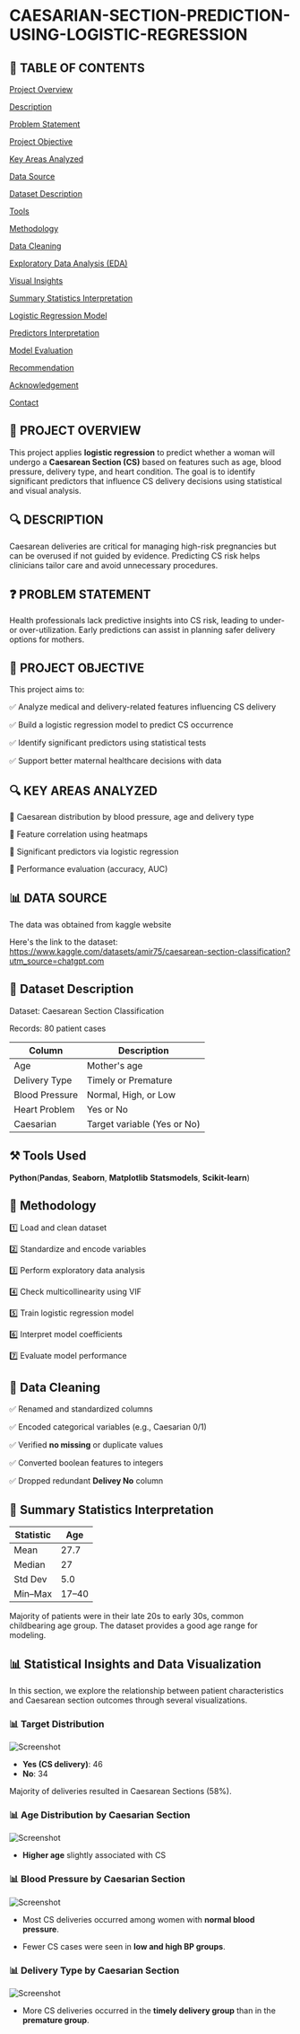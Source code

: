 # CAESARIAN-SECTION-PREDICTION-USING-LOGISTIC-REGRESSION

## 📑 TABLE OF CONTENTS

[Project Overview](#-project-overview)  

[Description](#-description)  

[Problem Statement](#-problem-statement) 

[Project Objective](#-project-objective)  

[Key Areas Analyzed](#-key-areas-analyzed)  

[Data Source](#-data-source)  

[Dataset Description](#-dataset-description)  

[Tools](#-tools)  

[Methodology](#-methodology)  

[Data Cleaning](#-data-cleaning)  

[Exploratory Data Analysis (EDA)](#-exploratory-data-analysis-eda)  

[Visual Insights](#-visual-insights)  

[Summary Statistics Interpretation](#-summary-statistics-interpretation)  

[Logistic Regression Model](#-logistic-regression-model)  

[Predictors Interpretation](#-predictors-interpretation)  

[Model Evaluation](#-model-evaluation)  


[Recommendation](#-recommendation)  

[Acknowledgement](#-acknowledgement)  

[Contact](#-contact)


## 📖 PROJECT OVERVIEW
This project applies **logistic regression** to predict whether a woman will undergo a **Caesarean Section (CS)** based on features such as age, blood pressure, delivery type, and heart condition. The goal is to identify significant predictors that influence CS delivery decisions using statistical and visual analysis.

## 🔍 DESCRIPTION
Caesarean deliveries are critical for managing high-risk pregnancies but can be overused if not guided by evidence. Predicting CS risk helps clinicians tailor care and avoid unnecessary procedures.

## ❓ PROBLEM STATEMENT
Health professionals lack predictive insights into CS risk, leading to under- or over-utilization. Early predictions can assist in planning safer delivery options for mothers.

## 🎯 PROJECT OBJECTIVE
This project aims to:

✅ Analyze medical and delivery-related features influencing CS delivery

✅ Build a logistic regression model to predict CS occurrence

✅ Identify significant predictors using statistical tests

✅ Support better maternal healthcare decisions with data

## 🔍 KEY AREAS ANALYZED
📌 Caesarean distribution by blood pressure, age and delivery type

📌 Feature correlation using heatmaps 

📌 Significant predictors via logistic regression 

📌 Performance evaluation (accuracy, AUC)


## 📊 DATA SOURCE
The data was obtained from kaggle website 

Here's the link to the dataset: https://www.kaggle.com/datasets/amir75/caesarean-section-classification?utm_source=chatgpt.com

## 📂 Dataset Description
Dataset: Caesarean Section Classification  

Records: 80 patient cases  
  

| Column             | Description                           |
|--------------------|---------------------------------------|
| Age                | Mother's age                          |
| Delivery Type      | Timely or Premature                   |
| Blood Pressure     | Normal, High, or Low                  |
| Heart Problem      | Yes or No                             |
| Caesarian          | Target variable (Yes or No)           |


## ⚒️ Tools Used
 **Python**(**Pandas**, **Seaborn**, **Matplotlib**
**Statsmodels**, **Scikit-learn**)

## 📒 Methodology
1️⃣ Load and clean dataset  

2️⃣ Standardize and encode variables  

3️⃣ Perform exploratory data analysis  

4️⃣ Check multicollinearity using VIF  

5️⃣ Train logistic regression model  

6️⃣ Interpret model coefficients  

7️⃣ Evaluate model performance

## 🧹 Data Cleaning
✅ Renamed and standardized columns  

✅ Encoded categorical variables (e.g., Caesarian 0/1)  

✅ Verified **no missing** or duplicate values  

✅ Converted boolean features to integers  

✅ Dropped redundant **Delivey No** column

## 🧮 Summary Statistics Interpretation

| Statistic | Age |
|-----------|-----|
| Mean      | 27.7 |
| Median    | 27   |
| Std Dev   | 5.0 |
| Min–Max   | 17–40 |

Majority of patients were in their late 20s to early 30s, common childbearing age group. The dataset provides a good age range for modeling.

## 📊 Statistical Insights and Data Visualization
In this section, we explore the relationship between patient characteristics and Caesarean section outcomes through several visualizations.


### 📊 Target Distribution
![Screenshot](Screenshot_20250728-190206.jpg)

- **Yes (CS delivery)**: 46  
- **No**: 34  

Majority of deliveries resulted in Caesarean Sections (58%).

### 📊 Age Distribution by Caesarian Section 
![Screenshot](Screenshot_20250728-190219.jpg)
- **Higher age** slightly associated with CS

### 📊 Blood Pressure by Caesarian Section 
![Screenshot](Screenshot_20250728-190234.jpg)
- Most CS deliveries occurred among women with **normal blood pressure**.
  
- Fewer CS cases were seen in **low and high BP groups**.


### 📊 Delivery Type by Caesarian Section 
![Screenshot](Screenshot_20250728-190249.jpg)
- More CS deliveries occurred in the **timely delivery group** than in the **premature group**.

